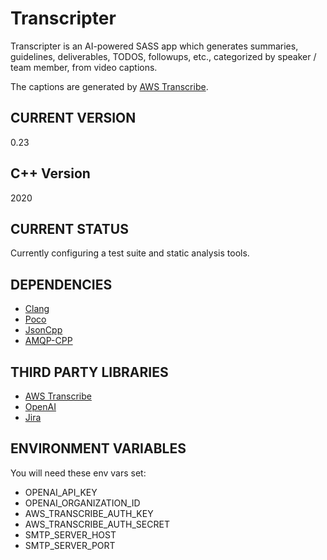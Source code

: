 # Transcripter

Transcripter is an AI-powered SASS app which generates summaries, guidelines, deliverables, TODOS, followups, etc., categorized by speaker / team member, from video captions.

The captions are generated by [AWS Transcribe](https://aws.amazon.com/transcribe/).

## CURRENT VERSION

0.23

## C++ Version

2020

## CURRENT STATUS

Currently configuring a test suite and static analysis tools.

## DEPENDENCIES

- [Clang](https://clang.llvm.org/)
- [Poco](https://pocoproject.org/)
- [JsonCpp](https://github.com/open-source-parsers/jsoncpp)
- [AMQP-CPP](https://github.com/CopernicaMarketingSoftware/AMQP-CPP)

## THIRD PARTY LIBRARIES
- [AWS Transcribe](https://aws.amazon.com/transcribe/)
- [OpenAI](https://openai.com/)
- [Jira](https://www.atlassian.com/)

## ENVIRONMENT VARIABLES

You will need these env vars set:

- OPENAI_API_KEY
- OPENAI_ORGANIZATION_ID
- AWS_TRANSCRIBE_AUTH_KEY
- AWS_TRANSCRIBE_AUTH_SECRET
- SMTP_SERVER_HOST
- SMTP_SERVER_PORT
